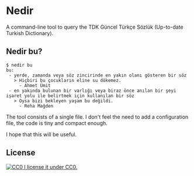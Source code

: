 # Nedir
A command-line tool to query the TDK Güncel Türkçe Sözlük (Up-to-date Turkish Dictionary).

## Nedir bu?
```
$ nedir bu
bu:
 - yerde, zamanda veya söz zincirinde en yakın olanı gösteren bir söz
   > Hiçbiri bu çocukların eline su dökemez.
     - Ahmet Ümit
 - en yakında bulunan bir varlığı veya biraz önce anılan bir şeyi işaret yolu ile belirtmek için kullanılan bir söz
   > Oysa bizi bekleyen yaşam bu değildi.
     - Reha Mağden
```

The tool consists of a single file. I don't feel the need to add a configuration file, the code is tiny and compact enough.

I hope that this will be useful.

## License
[![CC0](https://licensebuttons.net/p/zero/1.0/80x15.png "CC0") I license it under CC0.](LICENSE)
